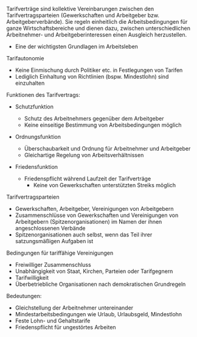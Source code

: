 Tarifverträge sind kollektive Vereinbarungen zwischen den Tarifvertragsparteien (Gewerkschaften und Arbeitgeber bzw. Arbeitgeberverbände).
Sie regeln einheitlich die Arbeitsbedingungen für ganze Wirtschaftsbereiche und dienen dazu, zwischen unterschiedlichen Arbeitnehmer- und Arbeitgeberinteressen einen Ausgleich herzustellen.
- Eine der wichtigsten Grundlagen im Arbeitsleben

Tarifautonomie
- Keine Einmischung durch Politiker etc. in Festlegungen von Tarifen
- Lediglich Einhaltung von Richtlinien (bspw. Mindestlohn) sind einzuhalten

Funktionen des Tarifvertrags:
- Schutzfunktion
  - Schutz des Arbeitnehmers gegenüber dem Arbeitgeber
  - Keine einseitige Bestimmung von Arbeitsbedingungen möglich

- Ordnungsfunktion
  - Überschaubarkeit und Ordnung für Arbeitnehmer und Arbeitgeber
  - Gleichartige Regelung von Arbeitsverhältnissen

- Friedensfunktion
  - Friedenspflicht während Laufzeit der Tarifverträge
     - Keine von Gewerkschaften unterstützten Streiks möglich

Tarifvertragsparteien
- Gewerkschaften, Arbeitgeber, Vereinigungen von Arbeitgebern
- Zusammenschlüsse von Gewerkschaften und Vereinigungen von Arbeitgebern (Spitzenorganisationen) im Namen der ihnen angeschlossenen Verbände
- Spitzenorganisationen auch selbst, wenn das Teil ihrer satzungsmäßigen Aufgaben ist

Bedingungen für tariffähige Vereinigungen
- Freiwilliger Zusammenschluss
- Unabhängigkeit von Staat, Kirchen, Parteien oder Tarifgegnern
- Tarifwilligkeit
- Überbetriebliche Organisationen nach demokratischen Grundregeln

Bedeutungen:
- Gleichstellung der Arbeitnehmer untereinander
- Mindestarbeitsbedingungen wie Urlaub, Urlaubsgeld, Mindestlohn
- Feste Lohn- und Gehaltstarife
- Friedenspflicht für ungestörtes Arbeiten

